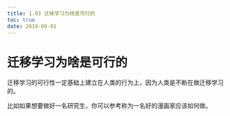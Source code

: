 ```yaml
---
title: 1.03 迁移学习为啥是可行的
toc: true
date: 2019-09-01
---
```

# 迁移学习为啥是可行的

迁移学习的可行性一定基础上建立在人类的行为上，因为人类是不断在做迁移学习的。

比如如果想要做好一名研究生，你可以参考称为一名好的漫画家应该如何做。
